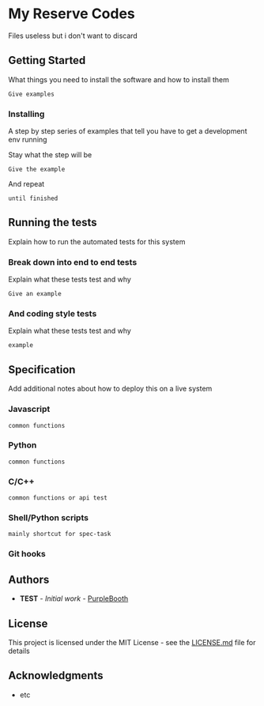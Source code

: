 # My Reserve Codes
Files useless but i don't want to discard

## Getting Started
What things you need to install the software and how to install them

```
Give examples
```
### Installing

A step by step series of examples that tell you have to get a development env running

Stay what the step will be

```
Give the example
```

And repeat

```
until finished
```

## Running the tests

Explain how to run the automated tests for this system

### Break down into end to end tests

Explain what these tests test and why

```
Give an example
```

### And coding style tests

Explain what these tests test and why

```
example
```

## Specification

Add additional notes about how to deploy this on a live system

### Javascript
    common functions

### Python
    common functions

### C/C++
    common functions or api test

### Shell/Python scripts
    mainly shortcut for spec-task

### Git hooks

## Authors
* **TEST** - *Initial work* - [PurpleBooth](https://github.com/)

## License

This project is licensed under the MIT License - see the [LICENSE.md](LICENSE.md) file for details

## Acknowledgments
* etc
